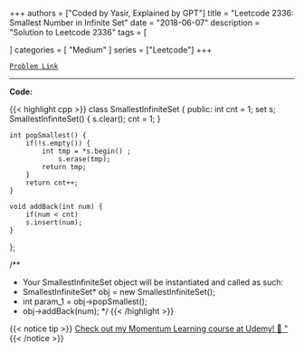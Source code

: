 
+++
authors = ["Coded by Yasir, Explained by GPT"]
title = "Leetcode 2336: Smallest Number in Infinite Set"
date = "2018-06-07"
description = "Solution to Leetcode 2336"
tags = [
    
]
categories = [
    "Medium"
]
series = ["Leetcode"]
+++



[`Problem Link`](https://leetcode.com/problems/smallest-number-in-infinite-set/description/)

---

**Code:**

{{< highlight cpp >}}
class SmallestInfiniteSet {
public:
    int cnt = 1;
    set<int> s;
    SmallestInfiniteSet() {
        s.clear();
        cnt = 1;
    }
    
    int popSmallest() {
        if(!s.empty()) {
            int tmp = *s.begin() ;
                s.erase(tmp);
            return tmp;            
        }
        return cnt++;
    }
    
    void addBack(int num) {
        if(num < cnt)
        s.insert(num);
    }
};

/**
 * Your SmallestInfiniteSet object will be instantiated and called as such:
 * SmallestInfiniteSet* obj = new SmallestInfiniteSet();
 * int param_1 = obj->popSmallest();
 * obj->addBack(num);
 */
{{< /highlight >}}


{{< notice tip >}}
[Check out my Momentum Learning course at Udemy! 🚀 "](https://www.udemy.com/course/blind-75-the-data-structures-and-algorithms-essentials/)
{{< /notice >}}

